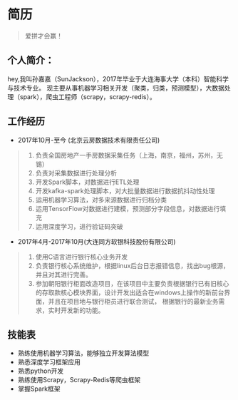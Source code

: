 简历
==

> 爱拼才会赢！


个人简介：
--

hey,我叫孙嘉嘉（SunJackson），2017年毕业于大连海事大学（本科）智能科学与技术专业。
现主要从事机器学习相关开发（聚类，归类，预测模型），大数据处理（spark），爬虫工程师（scrapy，scrapy-redis）。

工作经历
--

- 2017年10月-至今 (北京云房数据技术有限责任公司)
> 1. 负责全国房地产一手房数据采集任务（上海，南京，福州，苏州，无锡）
> 2. 负责对采集数据进行处理分析
> 3. 开发Spark脚本，对数据进行ETL处理
> 4. 开发kafka-spark处理脚本，对大批量数据进行数据抗抖动性处理
> 5. 运用机器学习算法，对多来源数据进行归档分类
> 6. 运用TensorFlow对数据进行建模，预测部分字段信息，对数据进行填充
> 7. 运用深度学习，进行验证码突破

- 2017年4月-2017年10月(大连同方软银科技股份有限公司)

> 1. 使用C语言进行银行核心业务开发
> 2. 负责银行核心系统维护，根据linux后台日志报错信息，找出bug根源，并且对其进行完善。
> 3. 参加朝阳银行柜面改造项目，在该项目中主要负责根据银行已有旧核心的存取款核心模块界面，设计开发出适合在windows上操作的新前台界面，并且在项目地与银行柜员进行联合测试，
根据银行的最新业务需求，实时开发新的功能。

技能表
--

- 熟练使用机器学习算法，能够独立开发算法模型
- 熟悉深度学习框架应用
- 熟悉python开发
- 熟练使用Scrapy，Scrapy-Redis等爬虫框架
- 掌握Spark框架
